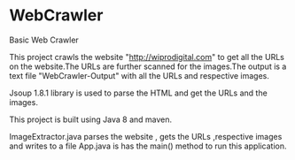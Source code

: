 # WebCrawler
Basic Web Crawler

This project crawls the  website "http://wiprodigital.com" to get all the URLs on the website.The URLs are further scanned for the images.The output is a text file "WebCrawler-Output" with all the URLs and respective images.

Jsoup 1.8.1 library is used to parse the HTML and get the URLs and the images.

This project is built using Java 8 and  maven.

ImageExtractor.java parses the website , gets the URLs ,respective images and writes to a file
App.java  is has the main() method to run this application.


